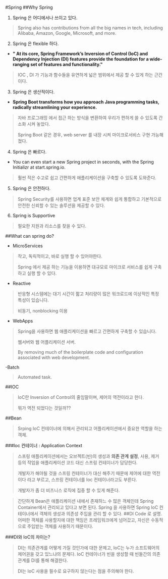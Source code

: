 #Spring
##Why Spring
1. Spring 은 어디에서나 쓰이고 있다.
>Spring also has contributions from all the big names in tech, including Alibaba, Amazon, Google, Microsoft, and more.

2. Spring 은 flexible 하다.
 - **" At its core, Spring Framework’s Inversion of Control (IoC) and Dependency Injection (DI) features provide the foundation for a wide-ranging set of features and functionality."**
> IOC , DI 가 기능과 함수들을 유연하게 넓은 범위에서 제공 할 수 있게 하는 근간이다. 
> 

3. Spring 은 생산적이다.
 - **Spring Boot transforms how you approach Java programming tasks, radically streamlining your experience.**
> 자바 프로그래밍 에서 접근 하는 방식을 변환하여 우리가 편하게 쓸 수 있도록 간소화 시켜 놓았다.
> 
> Spring Boot 같은 경우, web server 를 내장 시켜 마이크로서비스 구현 가능해졌다. 

4. Spring 은 빠르다.
 - You can even start a new Spring project in seconds, with the Spring Initializr at start.spring.io.
>훨씬 적은 수고로 쉽고 간편하게 애플리케이션을 구축할 수 있도록 도와준다.
> 

5. Spring 은 안전하다.
>Spring Security를 사용하면 업계 표준 보안 체계와 쉽게 통합하고 기본적으로 안전한 신뢰할 수 있는 솔루션을 제공할 수 있다.

6. Spring is Supportive
>필요한 지원과 리소스를 찾을 수 있다.
> 

##What can spring do?
- MicroServices
> 작고, 독릭적이고, 바로 실행 할 수 있어야한다.
>
> Spring 에서 제공 하는 기능을 이용하면 대규모로 마이크로 서비스를 쉽게 구축하고 실행 할 수 있다.
- Reactive
>반응형 시스템에는 대기 시간이 짧고 처리량이 많은 워크로드에 이상적인 특정 특성이 있습니다.
> 
> 비동기, nonblocking 이용
- WebApps
>Spring을 사용하면 웹 애플리케이션을 빠르고 간편하게 구축할 수 있습니다.
> 
> 웹서버와 웹 어플리케이션 서버.
> 
>By removing much of the boilerplate code and configuration associated with web development.

-Batch
> Automated task.

##IOC
> IoC란 Inversion of Control의 줄임말이며, 제어의 역전이라고 한다. 
> 
> 뭐가 역전 되었다는 것일까??
> 
##Bean
> Srping IoC 컨테이너에 의해서 관리되고 어플리케이션에서 중요한 역할을 하는 객체.

###Ioc 컨테이너 : Application Context
>스프링 애플리케이션에서는 오브젝트(빈)의 생성과 **의존 관계 설정**, 사용, 제거 등의 작업을 애플리케이션 코드 대신 스프링 컨테이너가 담당한다.
>
> 개발자가 해야될 것을 스프링 컨테이너가 대신 해주기 때문에 제어에 대한 역전이다 라고 부르고, 스프링 컨테이너를 Ioc 컨테이너라고도 부른다. 
>
> 개발자가 좀 더 비즈니스 로직에 집중 할 수 있게 해준다.

>간단하게 Bean은 애플리케이션 내에서 존재하느 수 많은 객체인데 Spring Container에서 관리되고 있다고 보면 된다. Spring 을 사용하면 Spring IoC 컨테이너에서 객체의 생성과 의존성 주입을 관리 할 수 있다.
##DI
>Code 로 설명.
>어떠한 객체를 사용할지에 대한 책임은 프레임워크에게 넘어갔고, 자신은 수동적으로 주입받는 객체를 사용하기 때문이다.

###DI와 IoC의 차이는?
>DI는 의존관계를 어떻게 가질 것인가에 대한 문제고, IoC는 누가 소프트웨어의 제어권을 갖고 있느냐의 문제다. IoC 컨테이너가 빈을 생성할 때 빈들간의 의존관계를 DI를 통해 해결한다.
> 
>DI는 IoC 사용을 필수로 요구하지 않는다는 점을 주의해야 한다.